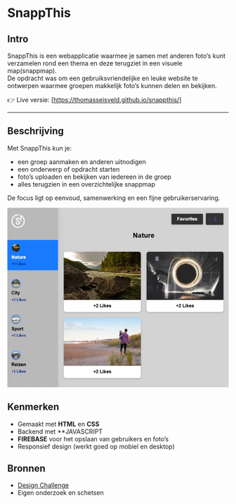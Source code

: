# SnappThis

## Intro  
SnappThis is een webapplicatie waarmee je samen met anderen foto’s kunt verzamelen rond een thema en deze terugziet in een visuele map(snappmap).  
De opdracht was om een gebruiksvriendelijke en leuke website te ontwerpen waarmee groepen makkelijk foto’s kunnen delen en bekijken.  

👉 Live versie: [https://thomasseisveld.github.io/snappthis/]

---

## Beschrijving  
Met SnappThis kun je:
- een groep aanmaken en anderen uitnodigen  
- een onderwerp of opdracht starten  
- foto’s uploaden en bekijken van iedereen in de groep  
- alles terugzien in een overzichtelijke snappmap  

De focus ligt op eenvoud, samenwerking en een fijne gebruikerservaring.  

![alt text](assets/image.png)

## Kenmerken  
- Gemaakt met **HTML** en **CSS**  
- Backend met **JAVASCRIPT 
- **FIREBASE**  voor het opslaan van gebruikers en foto’s  
- Responsief design (werkt goed op mobiel en desktop)  



## Bronnen  
- [Design Challenge](https://github.com/fdnd-agency/snappthis/wiki/Design-Challenge)  
- Eigen onderzoek en schetsen  


